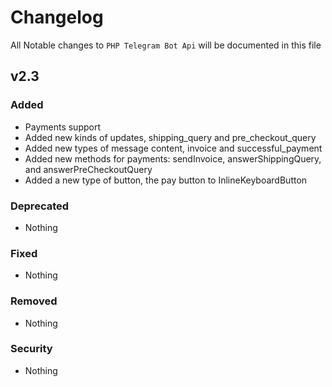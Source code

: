 # Changelog

All Notable changes to `PHP Telegram Bot Api` will be documented in this file

## v2.3

### Added
- Payments support
- Added new kinds of updates, shipping_query and pre_checkout_query
- Added new types of message content, invoice and successful_payment
- Added new methods for payments: sendInvoice, answerShippingQuery, and answerPreCheckoutQuery
- Added a new type of button, the pay button to InlineKeyboardButton

### Deprecated
- Nothing

### Fixed
- Nothing

### Removed
- Nothing

### Security
- Nothing
